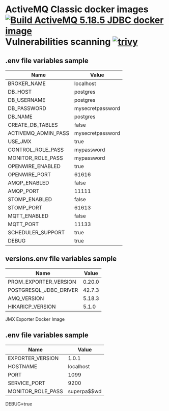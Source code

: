 ActiveMQ Classic docker images
[![Build ActiveMQ 5.18.5 JDBC docker image](https://github.com/THG-Messaging/activemq-images/actions/workflows/ActiveMQ-5.18.5-JDBC.yml/badge.svg)](https://github.com/THG-Messaging/activemq-images/actions/workflows/ActiveMQ-5.18.5-JDBC.yml)
Vulnerabilities scanning
[![trivy](https://github.com/THG-Messaging/activemq-images/actions/workflows/trivy.yml/badge.svg?event=status)](https://github.com/THG-Messaging/activemq-images/actions/workflows/trivy.yml)
=====

## .env file variables sample
Name     | Value
---------|------------
BROKER_NAME | localhost
DB_HOST | postgres
DB_USERNAME | postgres
DB_PASSWORD | mysecretpassword
DB_NAME | postgres
CREATE_DB_TABLES | false
ACTIVEMQ_ADMIN_PASS | mysecretpassword
USE_JMX | true
CONTROL_ROLE_PASS | mypassword
MONITOR_ROLE_PASS | mypassword
OPENWIRE_ENABLED | true
OPENWIRE_PORT | 61616
AMQP_ENABLED | false
AMQP_PORT | 11111
STOMP_ENABLED | false
STOMP_PORT | 61613
MQTT_ENABLED | false
MQTT_PORT | 11133
SCHEDULER_SUPPORT | true
DEBUG | true

## versions.env file variables sample
Name     | Value
---------|------------
PROM_EXPORTER_VERSION | 0.20.0
POSTGRESQL_JDBC_DRIVER | 42.7.3
AMQ_VERSION | 5.18.3
HIKARICP_VERSION | 5.1.0

JMX Exporter Docker Image
## .env file variables sample
Name     | Value
---------|------------
EXPORTER_VERSION | 1.0.1
HOSTNAME | localhost
PORT | 1099
SERVICE_PORT | 9200
MONITOR_ROLE_PASS | superpa$$wd
DEBUG=true
